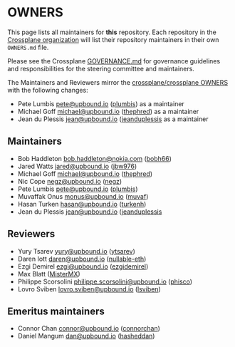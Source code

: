 # OWNERS

This page lists all maintainers for **this** repository. Each repository in the [Crossplane
organization](https://github.com/crossplane/) will list their repository maintainers in their own
`OWNERS.md` file.

Please see the Crossplane
[GOVERNANCE.md](https://github.com/crossplane/crossplane/blob/main/GOVERNANCE.md) for governance
guidelines and responsibilities for the steering committee and maintainers.

The Maintainers and Reviewers mirror the [crossplane/crossplane OWNERS](https://github.com/crossplane/crossplane/blob/main/OWNERS.md) with the following changes:


* Pete Lumbis <pete@upbound.io> ([plumbis](https://github.com/plumbis)) as a maintainer
* Michael Goff <michael@upbound.io> ([thephred](https://github.com/thephred)) as a maintainer
* Jean du Plessis <jean@upbound.io> ([jeanduplessis](https://github.com/jeanduplessis) as a maintainer

## Maintainers

* Bob Haddleton <bob.haddleton@nokia.com> ([bobh66](https://github.com/bobh66))
* Jared Watts <jared@upbound.io> ([jbw976](https://github.com/jbw976))
* Michael Goff <michael@upbound.io> ([thephred](https://github.com/thephred))
* Nic Cope <negz@upbound.io> ([negz](https://github.com/negz))
* Pete Lumbis <pete@upbound.io> ([plumbis](https://github.com/plumbis))
* Muvaffak Onus <monus@upbound.io> ([muvaf](https://github.com/muvaf))
* Hasan Turken <hasan@upbound.io> ([turkenh](https://github.com/turkenh))
* Jean du Plessis <jean@upbound.io> ([jeanduplessis](https://github.com/jeanduplessis)

## Reviewers

* Yury Tsarev <yury@upbound.io> ([ytsarev](https://github.com/ytsarev))
* Daren Iott <daren@upbound.io> ([nullable-eth](https://github.com/nullable-eth))
* Ezgi Demirel <ezgi@upbound.io> ([ezgidemirel](https://github.com/ezgidemirel))
* Max Blatt ([MisterMX](https://github.com/MisterMX))
* Philippe Scorsolini <philippe.scorsolini@upbound.io> ([phisco](https://github.com/phisco))
* Lovro Sviben <lovro.sviben@upbound.io> ([lsviben](https://github.com/lsviben))

## Emeritus maintainers

* Connor Chan <connor@upbound.io> ([connorchan](https://github.com/connorchan))
* Daniel Mangum <dan@upbound.io> ([hasheddan](https://github.com/hasheddan))